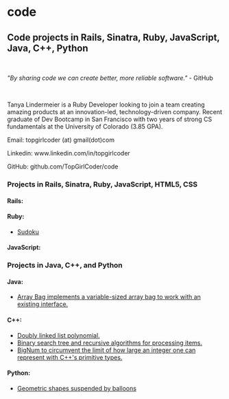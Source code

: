 # code
<h2>Code projects in Rails, Sinatra, Ruby, JavaScript, Java, C++, Python</h2><br>
<p><i>"By sharing code we can create better, more reliable software."</i> - GitHub</p><br> 
<p>Tanya Lindermeier is a Ruby Developer looking to join a team creating amazing products at an innovation-led, technology-driven company.  Recent graduate of Dev Bootcamp in San Francisco with two years of strong CS fundamentals at the University of Colorado (3.85 GPA). </p>  
<p>Email: topgirlcoder (at) gmail(dot)com</p>
<p>Linkedin: www.linkedin.com/in/topgirlcoder</p> 
<p>GitHub: github.com/TopGirlCoder/code</p>

<h3>Projects in Rails, Sinatra, Ruby, JavaScript, HTML5, CSS</h3>
<h4>Rails:</h4>
<h4>Ruby:</h4>
	<ul>
		<li><a href="ruby/sudoku">Sudoku</a></li>
	</ul>
<h4>JavaScript:</h4>

<h3>Projects in Java, C++, and Python</h3>
<h4>Java:</h4>
	<ul>
		<li><a href="java/ArrayBag">Array Bag implements a variable-sized array bag to work with an existing interface.</a></li>
	</ul>
<h4>C++:</h4>
	<ul>
		<li><a href="cPlusPlus/DoublyLinkedList">Doubly linked list polynomial.</a></li>
		<li><a href="cPlusPlus/BinarySearchTreeBag">Binary search tree and recursive algorithms for processing items.</a></li>	
		<li><a href="cPlusPlus/BigNum">BigNum to circumvent the limit of how large an integer one can represent with C++'s primitive types.</a></li>
	</ul>
<h4>Python:</h4>
	<ul>
		<li><a href="python/caterpillar">Geometric shapes suspended by balloons</a></li>
	</ul>